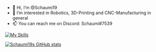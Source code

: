 - 👋 Hi, I’m @Schaumi19
- 👀 I’m interested in Robotics, 3D-Printing and CNC-Manufacturing in general
- 📫 You can reach me on Discord: Schaumi#7539

<!---
Schaumi19/Schaumi19 is a ✨ special ✨ repository because its `README.md` (this file) appears on your GitHub profile.
You can click the Preview link to take a look at your changes.
- 🌱 I’m currently learning ...
- 💞️ I’m looking to collaborate on ...
--->

[![My Skills](https://skillicons.dev/icons?i=cpp,arduino,cs,py,html,raspberrypi,php,mysql)](https://skillicons.dev)

[![Schaumi19s GitHub stats](https://github-readme-stats.vercel.app/api?username=schaumi19)](https://github.com/anuraghazra/github-readme-stats)
